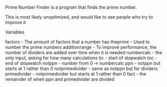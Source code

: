 Prime Number Finder is a program that finds the prime number.

This is most likely unoptimized, and would like to see people who try to improve it


Variables

factors - The amount of factors that a number has
theprime - Used to number the prime numbers
additionrange - To improve performance, the number of dividers are added over time when it is needed
numbercalc - the only input, asking for how many calculations
tic - start of stopwatch
toc - end of stopwatch
notppn - number from 0 -> numbercalc
ppn - notppn but starts at 1 rather than 0
notprimedivider - same as notppn but for dividers
primedivider - notprimedivider but starts at 1 rather than 0
fact - the remainder of when ppn and primedivider  are divided

